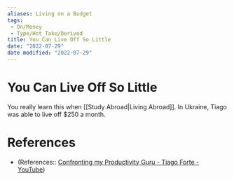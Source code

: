 ```yaml
---
aliases: Living on a Budget
tags:
 - On/Money
 - Type/Hot_Take/Derived
title: You Can Live Off So Little
date: "2022-07-29"
date modified: "2022-07-29"
---
```


# You Can Live Off So Little
You really learn this when [[Study Abroad|Living Abroad]]. In Ukraine, Tiago was able to live off $250 a month.

# References
- (References:: [Confronting my Productivity Guru - Tiago Forte - YouTube](https://www.youtube.com/watch?v=ggLHkAq6JLY&list=WL&index=14))
